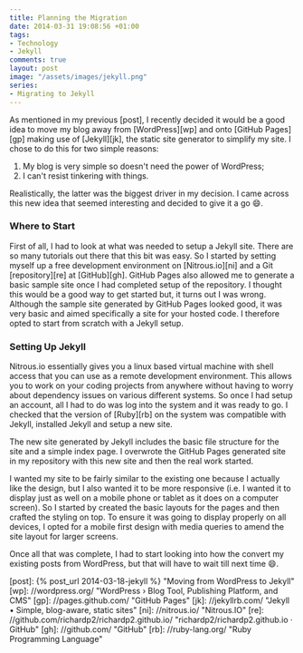 ```yaml
---
title: Planning the Migration
date: 2014-03-31 19:08:56 +01:00
tags:
- Technology
- Jekyll
comments: true
layout: post
image: "/assets/images/jekyll.png"
series:
- Migrating to Jekyll
---
```


As mentioned in my previous [post], I recently decided it would be a good idea to move my blog away 
from [WordPress][wp] and onto [GitHub Pages][gp] making use of [Jekyll][jk], the static site
generator to simplify my site. I chose to do this for two simple reasons:

1. My blog is very simple so doesn't need the power of WordPress;
2. I can't resist tinkering with things.

Realistically, the latter was the biggest driver in my decision. I came across this new idea that
seemed interesting and decided to give it a go :smile:.

### Where to Start

First of all, I had to look at what was needed to setup a Jekyll site. There are so many tutorials
out there that this bit was easy. So I started by setting myself up a free development environment 
on [Nitrous.io][ni] and a Git [repository][re] at [GitHub][gh]. GitHub Pages also allowed me to
generate a basic sample site once I had completed setup of the repository. I thought this would be a
good way to get started but, it turns out I was wrong. Although the sample site generated by GitHub
Pages looked good, it was very basic and aimed specifically a site for your hosted code. I therefore
opted to start from scratch with a Jekyll setup.

### Setting Up Jekyll

Nitrous.io essentially gives you a linux based virtual machine with shell access that you can use as
a remote development environment. This allows you to work on your coding projects from anywhere
without having to worry about dependency issues on various different systems. So once I had setup an
account, all I had to do was log into the system and it was ready to go. I checked that the version
of [Ruby][rb] on the system was compatible with Jekyll, installed Jekyll and setup a new site. 

The new site generated by Jekyll includes the basic file structure for the site and a simple index
page. I overwrote the GitHub Pages generated site in my repository with this new site and then the
real work started. 

I wanted my site to be fairly similar to the existing one because I actually like the design, but I
also wanted it to be more responsive (i.e. I wanted it to display just as well on a mobile phone or
tablet as it does on a computer screen). So I started by created the basic layouts for the pages and
then crafted the styling on top. To ensure it was going to display properly on all devices, I opted
for a mobile first design with media queries to amend the site layout for larger screens. 

Once all that was complete, I had to start looking into how the convert my existing posts from
WordPress, but that will have to wait till next time :smile:.

[post]: {% post_url 2014-03-18-jekyll %} "Moving from WordPress to Jekyll"
[wp]: //wordpress.org/ "WordPress &#8250; Blog Tool, Publishing Platform, and CMS"
[gp]: //pages.github.com/ "GitHub Pages"
[jk]: //jekyllrb.com/ "Jekyll &bull; Simple, blog-aware, static sites"
[ni]: //nitrous.io/ "Nitrous.IO"
[re]: //github.com/richardp2/richardp2.github.io/ "richardp2/richardp2.github.io · GitHub"
[gh]: //github.com/ "GitHub"
[rb]: //ruby-lang.org/ "Ruby Programming Language"

[jkl]: /assets/images/jekyll.png "Jekyll Logo"